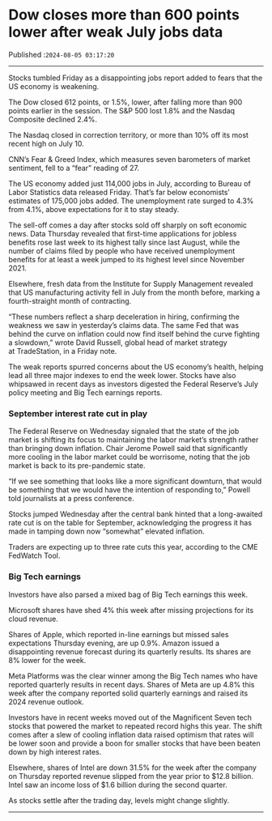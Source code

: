 # Dow closes more than 600 points lower after weak July jobs data

Published :`2024-08-05 03:17:20`

---

Stocks tumbled Friday as a disappointing jobs report added to fears that the US economy is weakening.

The Dow closed 612 points, or 1.5%, lower, after falling more than 900 points earlier in the session. The S&P 500 lost 1.8% and the Nasdaq Composite declined 2.4%.

The Nasdaq closed in correction territory, or more than 10% off its most recent high on July 10.

CNN’s Fear & Greed Index, which measures seven barometers of market sentiment, fell to a “fear” reading of 27.

The US economy added just 114,000 jobs in July, according to Bureau of Labor Statistics data released Friday. That’s far below economists’ estimates of 175,000 jobs added. The unemployment rate surged to 4.3% from 4.1%, above expectations for it to stay steady.

The sell-off comes a day after stocks sold off sharply on soft economic news. Data Thursday revealed that first-time applications for jobless benefits rose last week to its highest tally since last August, while the number of claims filed by people who have received unemployment benefits for at least a week jumped to its highest level since November 2021.

Elsewhere, fresh data from the Institute for Supply Management revealed that US manufacturing activity fell in July from the month before, marking a fourth-straight month of contracting.

“These numbers reflect a sharp deceleration in hiring, confirming the weakness we saw in yesterday’s claims data. The same Fed that was behind the curve on inflation could now find itself behind the curve fighting a slowdown,” wrote David Russell, global head of market strategy at TradeStation, in a Friday note.

The weak reports spurred concerns about the US economy’s health, helping lead all three major indexes to end the week lower. Stocks have also whipsawed in recent days as investors digested the Federal Reserve’s July policy meeting and Big Tech earnings reports.

### September interest rate cut in play

The Federal Reserve on Wednesday signaled that the state of the job market is shifting its focus to maintaining the labor market’s strength rather than bringing down inflation. Chair Jerome Powell said that significantly more cooling in the labor market could be worrisome, noting that the job market is back to its pre-pandemic state.

“If we see something that looks like a more significant downturn, that would be something that we would have the intention of responding to,” Powell told journalists at a press conference.

Stocks jumped Wednesday after the central bank hinted that a long-awaited rate cut is on the table for September, acknowledging the progress it has made in tamping down now “somewhat” elevated inflation.

Traders are expecting up to three rate cuts this year, according to the CME FedWatch Tool.

### Big Tech earnings

Investors have also parsed a mixed bag of Big Tech earnings this week.

Microsoft shares have shed 4% this week after missing projections for its cloud revenue.

Shares of Apple, which reported in-line earnings but missed sales expectations Thursday evening, are up 0.9%. Amazon issued a disappointing revenue forecast during its quarterly results. Its shares are 8% lower for the week.

Meta Platforms was the clear winner among the Big Tech names who have reported quarterly results in recent days. Shares of Meta are up 4.8% this week after the company reported solid quarterly earnings and raised its 2024 revenue outlook.

Investors have in recent weeks moved out of the Magnificent Seven tech stocks that powered the market to repeated record highs this year. The shift comes after a slew of cooling inflation data raised optimism that rates will be lower soon and provide a boon for smaller stocks that have been beaten down by high interest rates.

Elsewhere, shares of Intel are down 31.5% for the week after the company on Thursday reported revenue slipped from the year prior to $12.8 billion. Intel saw an income loss of $1.6 billion during the second quarter.

As stocks settle after the trading day, levels might change slightly.

---

